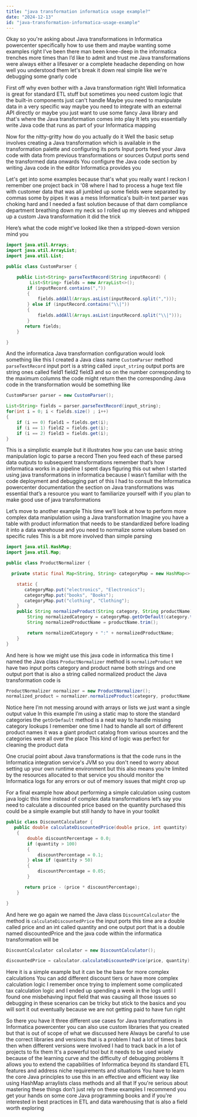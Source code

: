 ```yaml
---
title: "java transformation informatica usage example?"
date: "2024-12-13"
id: "java-transformation-informatica-usage-example"
---
```


Okay so you're asking about Java transformations in Informatica powercenter specifically how to use them and maybe wanting some examples right I’ve been there man been knee-deep in the informatica trenches more times than I’d like to admit and trust me Java transformations were always either a lifesaver or a complete headache depending on how well you understood them let's break it down real simple like we're debugging some gnarly code

First off why even bother with a Java transformation right Well Informatica is great for standard ETL stuff but sometimes you need custom logic that the built-in components just can't handle Maybe you need to manipulate data in a very specific way maybe you need to integrate with an external API directly or maybe you just want to use some fancy Java library and that's where the Java transformation comes into play It lets you essentially write Java code that runs as part of your Informatica mapping

Now for the nitty-gritty how do you actually do it Well the basic setup involves creating a Java transformation which is available in the transformation palette and configuring its ports Input ports feed your Java code with data from previous transformations or sources Output ports send the transformed data onwards You configure the Java code section by writing Java code in the editor Informatica provides you

Let's get into some examples because that's what you really want I reckon I remember one project back in '08 where I had to process a huge text file with customer data that was all jumbled up some fields were separated by commas some by pipes it was a mess Informatica's built-in text parser was choking hard and I needed a fast solution because of that darn compliance department breathing down my neck so I rolled up my sleeves and whipped up a custom Java transformation it did the trick

Here’s what the code might’ve looked like then a stripped-down version mind you

```java
import java.util.Arrays;
import java.util.ArrayList;
import java.util.List;

public class CustomParser {

    public List<String> parseTextRecord(String inputRecord) {
         List<String> fields = new ArrayList<>();
        if (inputRecord.contains(","))
        {
            fields.addAll(Arrays.asList(inputRecord.split(",")));
        } else if (inputRecord.contains("\\|"))
        {
            fields.addAll(Arrays.asList(inputRecord.split("\\|")));
        }
       return fields;
    }

}
```

And the informatica Java transformation configuration would look something like this I created a Java class name `CustomParser` method `parseTextRecord` input port is a string called `input_string` output ports are string ones called field1 field2 field3 and so on the number corresponding to the maximum columns the code might return then the corresponding Java code in the transformation would be something like

```java
CustomParser parser = new CustomParser();

List<String> fields = parser.parseTextRecord(input_string);
for(int i = 0; i < fields.size() ; i++)
{
    if (i == 0) field1 = fields.get(i);
    if (i == 1) field2 = fields.get(i);
    if (i == 2) field3 = fields.get(i);
}
```

This is a simplistic example but it illustrates how you can use basic string manipulation logic to parse a record Then you feed each of these parsed data outputs to subsequent transformations remember that’s how informatica works in a pipeline I spent days figuring this out when I started using java transformations in informatica because I wasn’t familiar with the code deployment and debugging part of this I had to consult the Informatica powercenter documentation the section on Java transformations was essential that’s a resource you want to familiarize yourself with if you plan to make good use of java transformations

Let’s move to another example This time we’ll look at how to perform more complex data manipulation using a Java transformation Imagine you have a table with product information that needs to be standardized before loading it into a data warehouse and you need to normalize some values based on specific rules This is a bit more involved than simple parsing

```java
import java.util.HashMap;
import java.util.Map;

public class ProductNormalizer {

  private static final Map<String, String> categoryMap = new HashMap<>();

    static {
       categoryMap.put("electronics", "Electronics");
       categoryMap.put("books", "Books");
       categoryMap.put("clothing", "Clothing");
    }
    public String normalizeProduct(String category, String productName) {
        String normalizedCategory = categoryMap.getOrDefault(category.toLowerCase(), "Unknown");
        String normalizedProductName = productName.trim();

        return normalizedCategory + ":" + normalizedProductName;
    }
}
```

And here is how we might use this java code in informatica this time I named the Java class `ProductNormalizer` method is `normalizeProduct` we have two input ports category and product name both strings and one output port that is also a string called normalized product the Java transformation code is

```java
ProductNormalizer normalizer = new ProductNormalizer();
normalized_product = normalizer.normalizeProduct(category, productName);

```

Notice here I’m not messing around with arrays or lists we just want a single output value In this example I’m using a static map to store the standard categories the `getOrDefault` method is a neat way to handle missing category lookups I remember one time I had to handle all sort of different product names it was a giant product catalog from various sources and the categories were all over the place This kind of logic was perfect for cleaning the product data

One crucial point about Java transformations is that the code runs in the Informatica integration service's JVM so you don't need to worry about setting up your own runtime environment but this also means you’re limited by the resources allocated to that service you should monitor the Informatica logs for any errors or out of memory issues that might crop up

For a final example how about performing a simple calculation using custom java logic this time instead of complex data transformations let’s say you need to calculate a discounted price based on the quantity purchased this could be a simple example but still handy to have in your toolkit

```java
public class DiscountCalculator {
   public double calculateDiscountedPrice(double price, int quantity)
    {
        double discountPercentage = 0.0;
        if (quantity > 100)
        {
            discountPercentage = 0.1;
        } else if (quantity > 50)
        {
            discountPercentage = 0.05;
        }

       return price - (price * discountPercentage);
    }

}
```

And here we go again we named the Java class `DiscountCalculator` the method is `calculateDiscountedPrice` the input ports this time are a double called price and an int called quantity and one output port that is a double named discountedPrice and the java code within the informatica transformation will be

```java
DiscountCalculator calculator = new DiscountCalculator();

discountedPrice = calculator.calculateDiscountedPrice(price, quantity);
```

Here it is a simple example but it can be the base for more complex calculations You can add different discount tiers or have more complex calculation logic I remember once trying to implement some complicated tax calculation logic and I ended up spending a week in the logs until I found one misbehaving input field that was causing all those issues so debugging in these scenarios can be tricky but stick to the basics and you will sort it out eventually because we are not getting paid to have fun right

So there you have it three different use cases for Java transformations in Informatica powercenter you can also use custom libraries that you created but that is out of scope of what we discussed here Always be careful to use the correct libraries and versions that is a problem I had a lot of times back then when different versions were involved I had to track back in a lot of projects to fix them It's a powerful tool but it needs to be used wisely because of the learning curve and the difficulty of debugging problems It allows you to extend the capabilities of Informatica beyond its standard ETL features and address niche requirements and situations You have to learn the core Java principles to use this in an effective and efficient way like using HashMap arraylists class methods and all that If you're serious about mastering these things don’t just rely on these examples I recommend you get your hands on some core Java programming books and if you're interested in best practices in ETL and data warehousing that is also a field worth exploring
